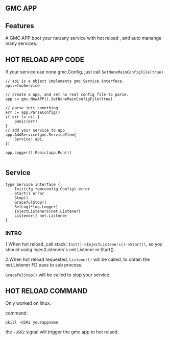 ## GMC APP

## Features

A GMC APP boot your net/any service with hot reload , and auto manange many services. 

## HOT RELOAD APP CODE

If your service use none gmc.Config, just call `SetNoneMainConfigFile(true)`.

```golang
// api is a object implements gmc.Service interface.
api:=fooService

// create a app, and set no real config file to parse.
app := gmc.NewAPP().SetNoneMainConfigFile(true)

// parse init something
err := app.ParseConfig()
if err != nil {
    panic(err)
}
// add your service to app
app.AddService(gmc.ServiceItem{
    Service: api,
})

app.Logger().Panic(app.Run())
    
```

## Service

```golang
type Service interface {
	Init(cfg *gmcconfig.Config) error
	Start() error
	Stop()
	GracefulStop()
	SetLog(*log.Logger)
	InjectListeners(net.Listener)
	Listener() net.Listener
}
```
### INTRO

1.When hot reload.,call stack: `Init()->InjectListeners()->Start()`, so you should using InjectListeners's net.Listener in Start().  

2.When hot reload requested, `Listener()` will be called, to obtain the net.Listener FD pass to sub process.  

`GracefulStop()` will be called to stop your service.  

## HOT RELOAD COMMAND

Only worked on linux.  

command:  

`pkill -USR2 yourappname`

the `-USR2` signal will trigger the gmc app to hot relaod.